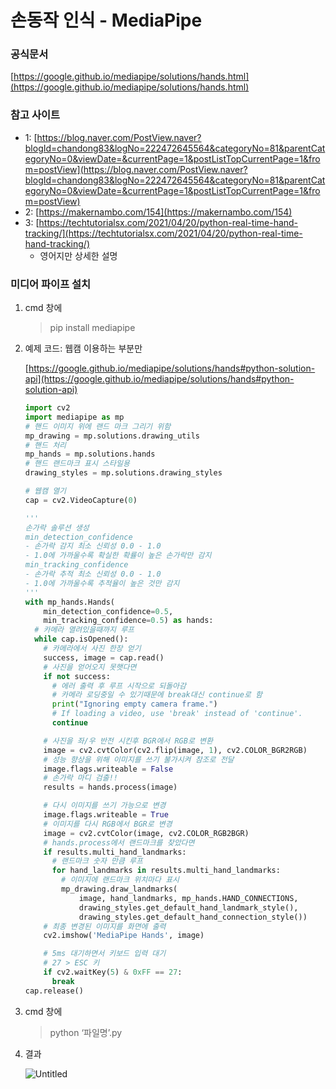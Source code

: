 # 손동작 인식 - MediaPipe

### 공식문서

[https://google.github.io/mediapipe/solutions/hands.html](https://google.github.io/mediapipe/solutions/hands.html)

### 참고 사이트

- 1: [https://blog.naver.com/PostView.naver?blogId=chandong83&logNo=222472645564&categoryNo=81&parentCategoryNo=0&viewDate=&currentPage=1&postListTopCurrentPage=1&from=postView](https://blog.naver.com/PostView.naver?blogId=chandong83&logNo=222472645564&categoryNo=81&parentCategoryNo=0&viewDate=&currentPage=1&postListTopCurrentPage=1&from=postView)
- 2: [https://makernambo.com/154](https://makernambo.com/154)
- 3: [https://techtutorialsx.com/2021/04/20/python-real-time-hand-tracking/](https://techtutorialsx.com/2021/04/20/python-real-time-hand-tracking/)
    - 영어지만 상세한 설명

### 미디어 파이프 설치

1. cmd 창에 
    
    > pip install mediapipe
    > 
2. 예제 코드: 웹캠 이용하는 부분만
    
    [https://google.github.io/mediapipe/solutions/hands#python-solution-api](https://google.github.io/mediapipe/solutions/hands#python-solution-api)
    
    ```python
    import cv2
    import mediapipe as mp
    # 핸드 이미지 위에 랜드 마크 그리기 위함
    mp_drawing = mp.solutions.drawing_utils
    # 핸드 처리 
    mp_hands = mp.solutions.hands
    # 핸드 랜드마크 표시 스타일용
    drawing_styles = mp.solutions.drawing_styles
    
    # 웹캠 열기
    cap = cv2.VideoCapture(0)
    
    '''
    손가락 솔루션 생성
    min_detection_confidence
    - 손가락 감지 최소 신뢰성 0.0 - 1.0
    - 1.0에 가까울수록 확실한 확률이 높은 손가락만 감지
    min_tracking_confidence
    - 손가락 추적 최소 신뢰성 0.0 - 1.0
    - 1.0에 가까울수록 추적율이 높은 것만 감지
    '''
    with mp_hands.Hands(
        min_detection_confidence=0.5,
        min_tracking_confidence=0.5) as hands:
      # 카메라 열려있을때까지 루프
      while cap.isOpened():
        # 카메라에서 사진 한장 얻기
        success, image = cap.read()
        # 사진을 얻어오지 못햇다면 
        if not success:
          # 에러 출력 후 루프 시작으로 되돌아감
          # 카메라 로딩중일 수 있기때문에 break대신 continue로 함
          print("Ignoring empty camera frame.")
          # If loading a video, use 'break' instead of 'continue'.
          continue
    
        # 사진을 좌/우 반전 시킨후 BGR에서 RGB로 변환
        image = cv2.cvtColor(cv2.flip(image, 1), cv2.COLOR_BGR2RGB)
        # 성능 향상을 위해 이미지를 쓰기 불가시켜 참조로 전달
        image.flags.writeable = False
        # 손가락 마디 검출!!
        results = hands.process(image)
    
        # 다시 이미지를 쓰기 가능으로 변경
        image.flags.writeable = True
        # 이미지를 다시 RGB에서 BGR로 변경
        image = cv2.cvtColor(image, cv2.COLOR_RGB2BGR)
        # hands.process에서 랜드마크를 찾았다면
        if results.multi_hand_landmarks:
          # 랜드마크 숫자 만큼 루프
          for hand_landmarks in results.multi_hand_landmarks:
            # 이미지에 랜드마크 위치마다 표시
            mp_drawing.draw_landmarks(
                image, hand_landmarks, mp_hands.HAND_CONNECTIONS,
                drawing_styles.get_default_hand_landmark_style(),
                drawing_styles.get_default_hand_connection_style())
        # 최종 변경된 이미지를 화면에 출력
        cv2.imshow('MediaPipe Hands', image)
    
        # 5ms 대기하면서 키보드 입력 대기
        # 27 > ESC 키     
        if cv2.waitKey(5) & 0xFF == 27:
          break
    cap.release()
    ```
    
3. cmd 창에
    
    > python ‘파일명’.py
    > 
4. 결과
    
    ![Untitled](%E1%84%89%E1%85%A9%E1%86%AB%E1%84%83%E1%85%A9%E1%86%BC%E1%84%8C%E1%85%A1%E1%86%A8%20%E1%84%8B%E1%85%B5%E1%86%AB%E1%84%89%E1%85%B5%E1%86%A8%20-%20MediaPipe%207041cae26b804ada99c728415f707e90/Untitled.png)